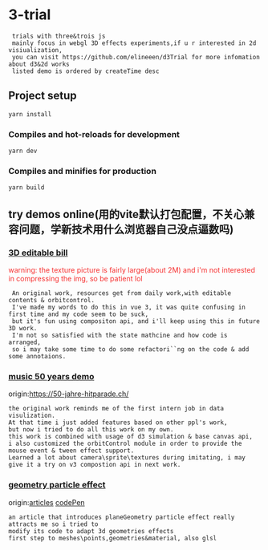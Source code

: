 # 3-trial
```
 trials with three&trois js
 mainly focus in webgl 3D effects experiments,if u r interested in 2d visiualization,
 you can visit https://github.com/elineeen/d3Trial for more infomation about d3&2d works
 listed demo is ordered by createTime desc
```
## Project setup
```
yarn install
```

### Compiles and hot-reloads for development
```
yarn dev
```

### Compiles and minifies for production
```
yarn build
```
## try demos online(用的vite默认打包配置，不关心兼容问题，学新技术用什么浏览器自己没点逼数吗)

### [3D editable bill](https://elineeen.github.io/3-trial/#/cbill)
<font color='#f73131'>warning: the texture picture is fairly large(about 2M) 
and i'm not interested in compressing the img, so be patient lol</font>
```
 An original work, resources get from daily work,with editable contents & orbitcontrol.
 I've made my words to do this in vue 3, it was quite confusing in first time and my code seem to be suck,
 but it's fun using compositon api, and i'll keep using this in future 3D work.
 I'm not so satisfied with the state mathcine and how code is arranged,
 so i may take some time to do some refactori``ng on the code & add some annotaions.
```

### [music 50 years demo](https://elineeen.github.io/3-trial/#/cameraTester)
origin:https://50-jahre-hitparade.ch/
```
the original work reminds me of the first intern job in data visulization.
At that time i just added features based on other ppl's work, 
but now i tried to do all this work on my own.
this work is combined with usage of d3 simulation & base canvas api,
i also customized the orbitControl module in order to provide the mouse event & tween effect support.
Learned a lot about camera\sprite\textures during imitating, i may give it a try on v3 compostion api in next work. 
```

### [geometry particle effect](https://elineeen.github.io/3-trial/#/polygonExplosion)
origin:[articles](https://juejin.cn/post/6937458449072521253#heading-10)
       [codePen](https://codepen.io/alphardex/full/vYyVxXO)
```
an article that introduces planeGeometry particle effect really attracts me so i tried to
modify its code to adapt 3d geometries effects
first step to meshes\points,geometries&material, also glsl
```

